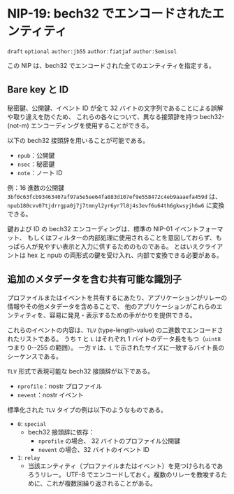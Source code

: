 # NIP-19: bech32 でエンコードされたエンティティ

`draft` `optional` `author:jb55` `author:fiatjaf` `author:Semisol`

この NIP は、bech32 でエンコードされた全てのエンティティを指定する。

## Bare key と ID

秘密鍵、公開鍵、イベント ID が全て 32 バイトの文字列であることによる誤解や取り違えを防ぐため、
これらの各々について、異なる接頭辞を持つ bech32-(not-m) エンコーディングを使用することができる。

以下の bech32 接頭辞を用いることが可能である。

- `npub`：公開鍵
- `nsec`：秘密鍵
- `note`：ノート ID

例：16 進数の公開鍵 `3bf0c63fcb93463407af97a5e5ee64fa883d107ef9e558472c4eb9aaaefa459d` は、
`npub180cvv07tjdrrgpa0j7j7tmnyl2yr6yr7l8j4s3evf6u64th6gkwsyjh6w6` に変換できる。

鍵および ID の bech32 エンコーディングは、標準の NIP-01 イベントフォーマット、
もしくはフィルターの内部処理に使用されることを意図しておらず、もっぱら人が見やすい表示と入力に供するためのものである。
とはいえクライアントは hex と npub の両形式の鍵を受け入れ、内部で変換できる必要がある。

## 追加のメタデータを含む共有可能な識別子

プロファイルまたはイベントを共有するにあたり、アプリケーションがリレーの情報やその他メタデータを含めることで、
他のアプリケーションがこれらのエンティティを、容易に発見・表示するための手がかりを提供できる。

これらのイベントの内容は、`TLV` (type-length-value) の二進数でエンコードされたリストである。
うち `T` と `L` はそれぞれ 1 バイトのデータ長をもつ（`uint8` つまり 0--255 の範囲）。
一方 `V` は、`L` で示されたサイズに一致するバイト長のシーケンスである。

`TLV` 形式で表現可能な bech32 接頭辞が以下である。

- `nprofile`：nostr プロファイル
- `nevent`：nostr イベント

標準化された `TLV` タイプの例は以下のようなものである。

- `0`: `special`
    - bech32 接頭辞に依存：
        - `nprofile` の場合、 32 バイトのプロファイル公開鍵
        - `nevent` の場合、32 バイトのイベント ID
- `1`: `relay`
    - 当該エンティティ（プロファイルまたはイベント）を見つけられるであろうリレー。
    UTF-8 でエンコードしておく。複数のリレーを教唆するために、これが複数回繰り返されることがある。
